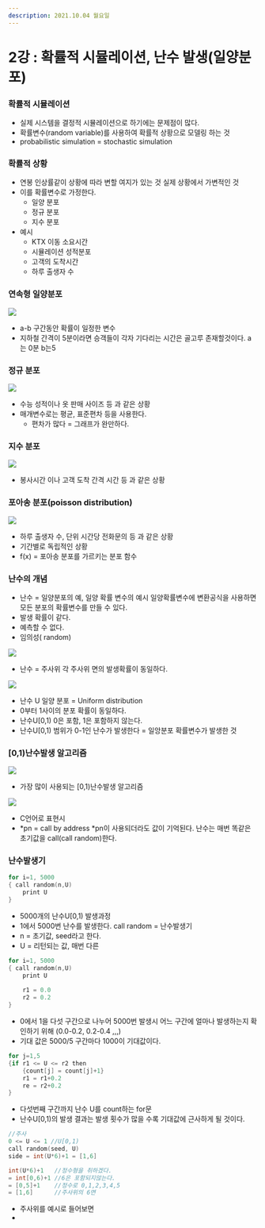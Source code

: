 ```yaml
---
description: 2021.10.04 월요일
---
```


# 2강 : 확률적 시뮬레이션, 난수 발생\(일양분포\)

### 확률적 시뮬레이션

* 실제 시스템을 결정적 시뮬레이션으로 하기에는 문제점이 많다.
* 확률변수\(random variable\)를 사용하여 확률적 상황으로 모델링 하는 것
* probabilistic simulation = stochastic simulation

### 확률적 상황

* 연봉 인상률같이 상황에 따라 변할 여지가 있는 것 실제 상황에서 가변적인 것
* 이를 확률변수로 가정한다.
  * 일양 분포
  * 정규 분포
  * 지수 분포
* 예시
  * KTX 이동 소요시간
  * 시뮬레이션 성적분포
  * 고객의 도착시간 
  * 하루 출생자 수

### 연속형 일양분포

![](../../../.gitbook/assets/1%20%28142%29.png)

* a-b 구간동안 확률이 일정한 변수
* 지하철 간격이 5분이라면 승객들이 각자 기다리는 시간은 골고루 존재할것이다. a는 0분 b는5

### 정규 분포

![](../../../.gitbook/assets/2%20%28112%29.png)

* 수능 성적이나 옷 판매 사이즈 등 과 같은 상황
* 매개변수로는 평균, 표준편차 등을 사용한다.
  * 편차가 많다 = 그래프가 완만하다.

### 지수 분포

![](../../../.gitbook/assets/3%20%2885%29.png)

* 봉사시간 이나 고객 도착 간격 시간 등 과 같은 상황

### 포아송 분포\(poisson distribution\)

![](../../../.gitbook/assets/4%20%2858%29.png)

* 하루 출생자 수, 단위 시간당 전화문의 등 과 같은 상황
* 기간별로 독립적인 상황
* f\(x\) = 포아송 분포를 가르키는 분포 함수

### 난수의 개념

* 난수 = 일양분포의 예, 일양 확률 변수의 예시 일양확률변수에 변환공식을 사용하면 모든 분포의 확률변수를 만들 수 있다.
* 발생 확률이 같다.
* 예측할 수 없다.
* 임의성\( random\)

![](../../../.gitbook/assets/5%20%2840%29.png)

* 난수 = 주사위 각 주사위 면의 발생확률이 동일하다.

![](../../../.gitbook/assets/6%20%2827%29.png)

* 난수 U 일양 분포 = Uniform distribution
* 0부터 1사이의 분포 확률이 동일하다.
* 난수U\[0,1\) 0은 포함, 1은 포함하지 않는다.
* 난수U\[0,1\) 범위가 0-1인 난수가 발생한다 = 일앙분포 확률변수가 발생한 것

### \[0,1\)난수발생 알고리즘

![](../../../.gitbook/assets/7%20%2817%29.png)

* 가장 많이 사용되는 \[0,1\)난수발생 알고리즘

![](../../../.gitbook/assets/8%20%2812%29.png)

* C언어로 표현시
* \*pn = call by address \*pn이 사용되더라도 값이 기억된다. 난수는 매번 똑같은 초기값을 call\(call random\)한다.

### 난수발생기

```c
for i=1, 5000
{ call random(n,U)
    print U
}
```

* 5000개의 난수U\[0,1\) 발생과정
* 1에서 5000번 난수를 발생한다. call random = 난수발생기
* n = 초기값, seed라고 한다.
* U = 리턴되는 값, 매번 다른 

```c
for i=1, 5000
{ call random(n,U)
    print U
    
    r1 = 0.0
    r2 = 0.2
}
```

* 0에서 1을 다섯 구간으로 나누어 5000번 발생시 어느 구간에 얼마나 발생하는지 확인하기 위해 \(0.0-0.2, 0.2-0.4 ,,,\)
* 기대 값은 5000/5 구간마다 1000이 기대값이다.

```c
for j=1,5
{if r1 <= U <= r2 then
    {count[j] = count[j]+1}
    r1 = r1+0.2
    re = r2+0.2
}
```

* 다섯번째 구간까지 난수 U를 count하는 for문
* 난수U\[0,1\)의 발생 결과는 발생 횟수가 많을 수록 기대값에 근사하게 될 것이다.

```c
//주사
0 <= U <= 1 //U[0,1)
call random(seed, U)
side = int(U*6)+1 = [1,6]

int(U*6)+1   //정수형을 취하겠다.
= int[0,6)+1 //6은 포함되지않는다.
= [0,5]+1    //정수로 0,1,2,3,4,5
= [1,6]      //주사위의 6면 
```

* 주사위를 예시로 들어보면
* 
